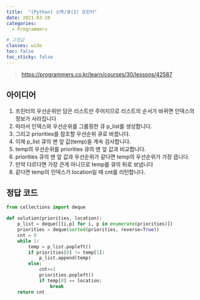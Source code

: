 ```yaml
---
title:  "[Python] 스택/큐(2) 프린터"
date: 2021-03-10
categories:
  - Programmers

# 고정값
classes: wide
toc: false
toc_sticky: false
---
```


> https://programmers.co.kr/learn/courses/30/lessons/42587

## 아이디어

1. 프린터의 우선순위만 담은 리스트만 주어지므로 리스트의 순서가 바뀌면 인덱스의 정보가 사라집니다
2. 따라서 인덱스와 우선순위를 그룹핑한 큐 p_list를 생성합니다.
3. 그리고 priorities를 참조할 우선순위 큐로 바꿉니다.
4. 이제 p_list 큐의 맨 앞 값(temp)을 계속 검사합니다.
5. temp의 우선순위를 priorities 큐의 맨 앞 값과 비교합니다.
6. priorities 큐의 맨 앞 값과 우선순위가 같다면 temp의 우선순위가 가장 큽니다.
7. 만약 다르다면 가장 큰게 아니므로 temp를 큐의 뒤로 보냅니다
8. 같다면 temp의 인덱스가 location일 때 cnt를 리턴합니다.

## 정답 코드

```python
from collections import deque

def solution(priorities, location):
    p_list = deque([[i,p] for i, p in enumerate(priorities)])
    priorities = deque(sorted(priorities, reverse=True))
    cnt = 0
    while 1:
        temp = p_list.popleft()
        if priorities[0] != temp[1]:
            p_list.append(temp)
        else:
            cnt+=1
            priorities.popleft()
            if temp[0] == location:
                break
    return cnt
```
